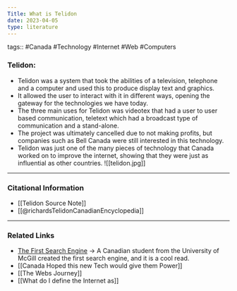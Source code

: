 ```yaml
---
Title: What is Telidon
date: 2023-04-05
type: literature
---
```

tags:: #Canada #Technology #Internet #Web #Computers 

### Telidon:

- Telidon was a system that took the abilities of a television, telephone and a computer and used this to produce display text and graphics.
- It allowed the user to interact with it in different ways, opening the gateway for the technologies we have today.
- The three main uses for Telidon was videotex that had a user to user based communication, teletext which had a broadcast type of communication and a stand-alone.
- The project was ultimately cancelled due to not making profits, but companies such as Bell Canada were still interested in this technology.
- Telidon was just one of the many pieces of technology that Canada worked on to improve the internet, showing that they were just as influential as other countries.
![[telidon.jpg]]
---
### Citational Information

- [[Telidon Source Note]]
- [[@richardsTelidonCanadianEncyclopedia]]

---

### Related Links
- [The First Search Engine](https://www.stackscale.com/blog/archie-internet-search-engine/) → A Canadian student from the University of McGill created the first search engine, and it is a cool read.
- [[Canada Hoped this new Tech would give them Power]]
- [[The Webs Journey]]
- [[What do I define the Internet as]]
